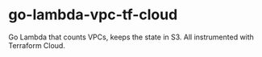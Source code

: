 # go-lambda-vpc-tf-cloud
Go Lambda that counts VPCs, keeps the state in S3. All instrumented with Terraform Cloud.
